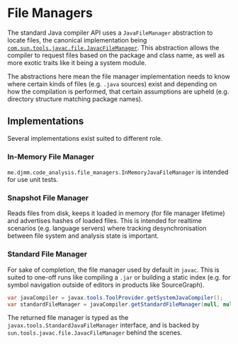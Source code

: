 # File Managers

The standard Java compiler API uses a `JavaFileManager` abstraction to locate files, the canonical
implementation being [`com.sun.tools.javac.file.JavacFileManager`](https://github.com/openjdk/jdk/blob/5dd0acb3cddb96845062c0b7cee1e384e69f43cb/src/jdk.compiler/share/classes/com/sun/tools/javac/file/JavacFileManager.java).
This abstraction allows the compiler to request files based on the package and class name, as well
as more exotic traits like it being a system module.

The abstractions here mean the file manager implementation needs to know where certain kinds of
files (e.g. `.java` sources) exist and depending on how the compilation is performed, that certain
assumptions are upheld (e.g. directory structure matching package names).

## Implementations

Several implementations exist suited to different role.

### In-Memory File Manager

`me.djmm.code_analysis.file_managers.InMemoryJavaFileManager` is intended for use unit tests.

### Snapshot File Manager

Reads files from disk, keeps it loaded in memory (for file manager lifetime) and advertises hashes
of loaded files. This is intended for realtime scenarios (e.g. language servers) where tracking
desynchronisation between file system and analysis state is important.

### Standard File Manager

For sake of completion, the file manager used by default in `javac`. This is suited to one-off
runs like compiling a `.jar` or building a static index (e.g. for symbol navigation outside of
editors in products like SourceGraph).

```java
var javaCompiler = javax.tools.ToolProvider.getSystemJavaCompiler();
var standardFileManager = javaCompiler.getStandardFileManager(null, null, null);
```

The returned file manager is typed as the `javax.tools.StandardJavaFileManager` interface, and is
backed by `sun.tools.javac.file.JavacFileManager` behind the scenes.
